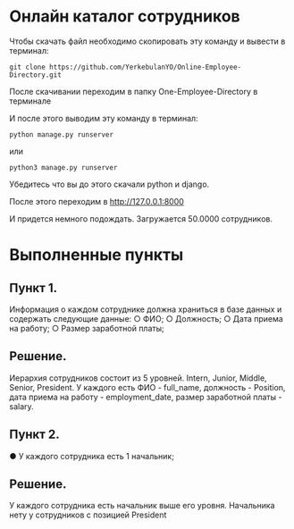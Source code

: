 # Онлайн каталог сотрудников

Чтобы скачать файл необходимо скопировать эту команду и вывести в терминал:

``` git clone https://github.com/YerkebulanYO/Online-Employee-Directory.git ```

После скачивании переходим в папку One-Employee-Directory в терминале

И после этого выводим эту команду в терминал:

``` python manage.py runserver ```

или

``` python3 manage.py runserver ```

Убедитесь что вы до этого скачали python и django.

После этого переходим в http://127.0.0.1:8000

И придется немного подождать. Загружается 50.0000 сотрудников. 

# Выполненные пункты

## Пункт 1. 
Информация о каждом сотруднике должна храниться в базе данных и содержать следующие данные:
○ ФИО;
○ Должность;
○ Дата приема на работу;
○ Размер заработной платы;

## Решение. 
Иерархия сотрудников состоит из 5 уровней. Intern, Junior, Middle, Senior, President. У каждого есть ФИО - full_name, должность - Position, дата приема на работу - employment_date, размер заработной платы - salary.

## Пункт 2.  

● У каждого сотрудника есть 1 начальник;

## Решение.
У каждого сотрудника есть начальник выше его уровня. Начальника нету у сотрудников с позицией President



